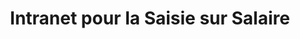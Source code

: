 ---
layout: page
categories: mission
title: "Intranet pour la Saisie sur Salaire"
skills:
  - Backend
start_date: 2009-02-01
end_date: 2011-07-01
entreprise : SNCF
team : 7 en MOE dont 4 Développeurs
position: Concepteur-Développeur 
status: Externe, CDI Osiatis
acheivements:
- Ajout des fonctionnalités pour les pensions alimentaires
- Mise en place de test d'intégration automatisé pour les traitements
- Maintenance de code et test
- Gestion de versions, livraison

environnements:
  - [C#, ASP.Net, EntLib, Sql Server, Caliber, Quality Center]
input_skill:
 - J'ai travaillé en tant qu'operateur de saisie de dossier surendettement et décision de justice. Cette coïncidence, a attiser mon intéret pour la partie métier. 
output_skill:
 - J'ai demandé à rester après la mise en production pour complèter
 - "Cette experience ma permis d'aprehender les enjeux d'une grande entreprise dans la gestion du developpement logiciel: séparation du développement, intégration et exploitation, Gestion des exigences, traçabilité (cf. ITIL, ISO27002)."
story: |
  L'état a délégué une grande partie des fonctions sociales à la SNCF et donc garde cette tradition de ce rôle. Et donc dans la gestion de l'oboslescence du COBOL, j'ai participé au projet de réecriture en C# Asp.NET pour le traitement des saisies sur salaires.

  Ceci s'inscrit dans un Forfait groupé plafonné: une équipe Osiatis dans les batiments de la SNCF, et donc un co-pilotage de la gouvernance du projet.
---